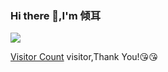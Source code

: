 ### Hi there 👋,I'm 倾耳
![](https://github-readme-stats.vercel.app/api?username=beimuyira&show_icons=true&theme=transparent)

[Visitor Count](https://profile-counter.glitch.me/beimuyira/count.svg) visitor,Thank You!:kissing_heart::kissing_heart:
